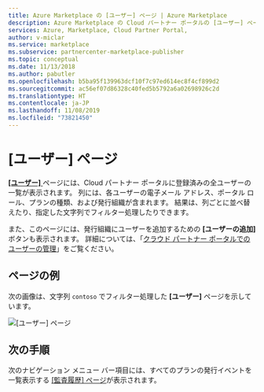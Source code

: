 ```yaml
---
title: Azure Marketplace の [ユーザー] ページ | Azure Marketplace
description: Azure Marketplace の Cloud パートナー ポータルの [ユーザー] ページに関する概要です。
services: Azure, Marketplace, Cloud Partner Portal,
author: v-miclar
ms.service: marketplace
ms.subservice: partnercenter-marketplace-publisher
ms.topic: conceptual
ms.date: 11/13/2018
ms.author: pabutler
ms.openlocfilehash: b5ba95f139963dcf10f7c97ed614ec8f4cf899d2
ms.sourcegitcommit: ac56ef07d86328c40fed5b5792a6a02698926c2d
ms.translationtype: HT
ms.contentlocale: ja-JP
ms.lasthandoff: 11/08/2019
ms.locfileid: "73821450"
---
```

# <a name="users-page"></a>[ユーザー] ページ

[ **[ユーザー]** ](https://cloudpartner.azure.com/#users)ページには、Cloud パートナー ポータルに登録済みの全ユーザーの一覧が表示されます。  列には、各ユーザーの電子メール アドレス、ポータル ロール、プランの種類、および発行組織が含まれます。 結果は、列ごとに並べ替えたり、指定した文字列でフィルター処理したりできます。  

また、このページには、発行組織にユーザーを追加するための **[ユーザーの追加]** ボタンも表示されます。  詳細については、「[クラウド パートナー ポータルでのユーザーの管理](./../../cloud-partner-portal-orig/cloud-partner-portal-manage-users.md)」をご覧ください。


## <a name="example-page"></a>ページの例

次の画像は、文字列 `contoso` でフィルター処理した **[ユーザー]** ページを示しています。

![[ユーザー] ページ](./media/users-page1.png)


## <a name="next-steps"></a>次の手順

次のナビゲーション メニュー バー項目には、すべてのプランの発行イベントを一覧表示する [[監査履歴] ページ](./cpp-history-page.md)が表示されます。 
